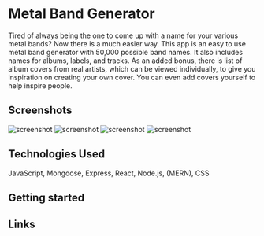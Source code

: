 # Metal Band Generator
   
   Tired of always being the one to come up with a name for your various metal bands? Now there is a much easier way. This app is an easy to use metal band generator with 50,000 possible band names. It also includes names for albums, labels, and tracks. As an added bonus, there is list of album covers from real artists, which can be viewed individually, to give you inspiration on creating your own cover. You can even add covers yourself to help inspire people.




## Screenshots

![screenshot](https://ibb.co/Gnw73Hq)
![screenshot](https://ibb.co/3yVPPbW)
![screenshot](https://ibb.co/hghLchV)
![screenshot](https://ibb.co/XkcyFqk)

## Technologies Used

JavaScript, Mongoose, Express, React, Node.js, (MERN), CSS

## Getting started



## Links